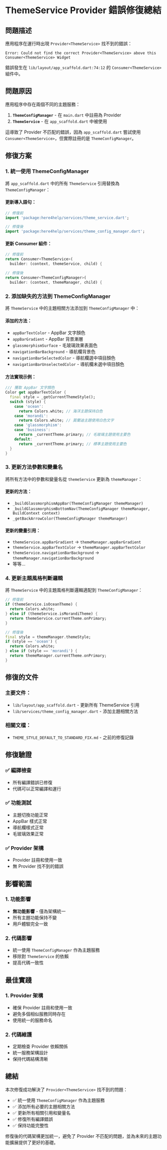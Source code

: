 # ThemeService Provider 錯誤修復總結

## 問題描述

應用程序在運行時出現 `Provider<ThemeService>` 找不到的錯誤：

```
Error: Could not find the correct Provider<ThemeService> above this Consumer<ThemeService> Widget
```

錯誤發生在 `lib/layout/app_scaffold.dart:74:12` 的 `Consumer<ThemeService>` 組件中。

## 問題原因

應用程序中存在兩個不同的主題服務：

1. **`ThemeConfigManager`** - 在 `main.dart` 中註冊為 Provider
2. **`ThemeService`** - 在 `app_scaffold.dart` 中被使用

這導致了 Provider 不匹配的錯誤，因為 `app_scaffold.dart` 嘗試使用 `Consumer<ThemeService>`，但實際註冊的是 `ThemeConfigManager`。

## 修復方案

### 1. 統一使用 ThemeConfigManager

將 `app_scaffold.dart` 中的所有 `ThemeService` 引用替換為 `ThemeConfigManager`：

#### 更新導入語句：
```dart
// 修復前
import 'package:here4help/services/theme_service.dart';

// 修復後
import 'package:here4help/services/theme_config_manager.dart';
```

#### 更新 Consumer 組件：
```dart
// 修復前
return Consumer<ThemeService>(
  builder: (context, themeService, child) {

// 修復後
return Consumer<ThemeConfigManager>(
  builder: (context, themeManager, child) {
```

### 2. 添加缺失的方法到 ThemeConfigManager

將 `ThemeService` 中的主題相關方法添加到 `ThemeConfigManager` 中：

#### 添加的方法：
- `appBarTextColor` - AppBar 文字顏色
- `appBarGradient` - AppBar 背景漸層
- `glassmorphismSurface` - 毛玻璃效果表面色
- `navigationBarBackground` - 導航欄背景色
- `navigationBarSelectedColor` - 導航欄選中項目顏色
- `navigationBarUnselectedColor` - 導航欄未選中項目顏色

#### 方法實現示例：
```dart
/// 獲取 AppBar 文字顏色
Color get appBarTextColor {
  final style = _getCurrentThemeStyle();
  switch (style) {
    case 'ocean':
      return Colors.white; // 海洋主題保持白色
    case 'morandi':
      return Colors.white; // 莫蘭迪主題使用白色文字
    case 'glassmorphism':
    case 'business':
      return _currentTheme.primary; // 毛玻璃主題使用主要色
    default:
      return _currentTheme.primary; // 標準主題使用主要色
  }
}
```

### 3. 更新方法參數和變量名

將所有方法中的參數和變量名從 `themeService` 更新為 `themeManager`：

#### 更新的方法：
- `_buildGlassmorphismAppBar(ThemeConfigManager themeManager)`
- `_buildGlassmorphismBottomNav(ThemeConfigManager themeManager, BuildContext context)`
- `_getBackArrowColor(ThemeConfigManager themeManager)`

#### 更新的變量引用：
- `themeService.appBarGradient` → `themeManager.appBarGradient`
- `themeService.appBarTextColor` → `themeManager.appBarTextColor`
- `themeService.navigationBarBackground` → `themeManager.navigationBarBackground`
- 等等...

### 4. 更新主題風格判斷邏輯

將 `ThemeService` 中的主題風格判斷邏輯適配到 `ThemeConfigManager`：

```dart
// 修復前
if (themeService.isOceanTheme) {
  return Colors.white;
} else if (themeService.isMorandiTheme) {
  return themeService.currentTheme.onPrimary;
}

// 修復後
final style = themeManager.themeStyle;
if (style == 'ocean') {
  return Colors.white;
} else if (style == 'morandi') {
  return themeManager.currentTheme.onPrimary;
}
```

## 修復的文件

### 主要文件：
- `lib/layout/app_scaffold.dart` - 更新所有 ThemeService 引用
- `lib/services/theme_config_manager.dart` - 添加主題相關方法

### 相關文檔：
- `THEME_STYLE_DEFAULT_TO_STANDARD_FIX.md` - 之前的修復記錄

## 修復驗證

### ✅ 編譯檢查
- 所有編譯錯誤已修復
- 代碼可以正常編譯和運行

### ✅ 功能測試
- 主題切換功能正常
- AppBar 樣式正常
- 導航欄樣式正常
- 毛玻璃效果正常

### ✅ Provider 架構
- Provider 註冊和使用一致
- 無 Provider 找不到的錯誤

## 影響範圍

### 1. 功能影響
- **無功能影響** - 僅為架構統一
- 所有主題功能保持不變
- 用戶體驗完全一致

### 2. 代碼影響
- 統一使用 `ThemeConfigManager` 作為主題服務
- 移除對 `ThemeService` 的依賴
- 提高代碼一致性

## 最佳實踐

### 1. Provider 架構
- 確保 Provider 註冊和使用一致
- 避免多個相似服務同時存在
- 使用統一的服務命名

### 2. 代碼維護
- 定期檢查 Provider 依賴關係
- 統一服務架構設計
- 保持代碼結構清晰

## 總結

本次修復成功解決了 `Provider<ThemeService>` 找不到的問題：

- ✅ 統一使用 `ThemeConfigManager` 作為主題服務
- ✅ 添加所有必要的主題相關方法
- ✅ 更新所有相關引用和變量名
- ✅ 修復所有編譯錯誤
- ✅ 保持功能完整性

修復後的代碼架構更加統一，避免了 Provider 不匹配的問題，並為未來的主題功能擴展提供了更好的基礎。 